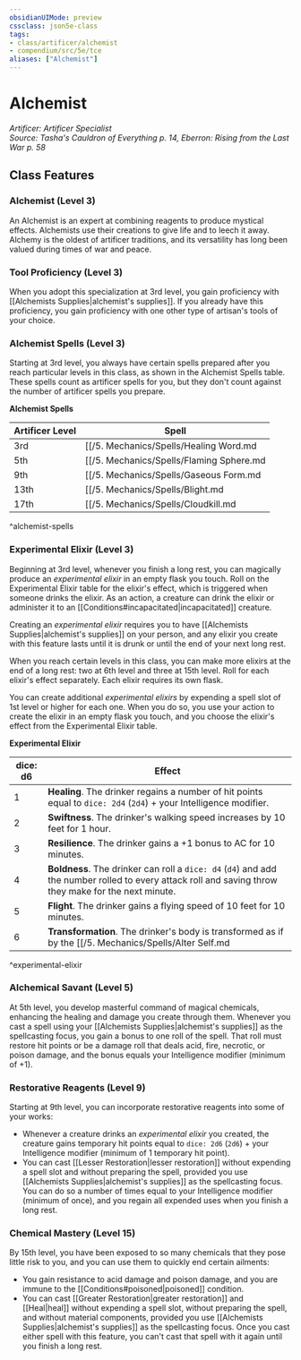 ```yaml
---
obsidianUIMode: preview
cssclass: json5e-class
tags:
- class/artificer/alchemist
- compendium/src/5e/tce
aliases: ["Alchemist"]
---
```

# Alchemist
*Artificer: Artificer Specialist*  
*Source: Tasha's Cauldron of Everything p. 14, Eberron: Rising from the Last War p. 58*  


## Class Features

### Alchemist (Level 3)

An Alchemist is an expert at combining reagents to produce mystical effects. Alchemists use their creations to give life and to leech it away. Alchemy is the oldest of artificer traditions, and its versatility has long been valued during times of war and peace.

### Tool Proficiency (Level 3)

When you adopt this specialization at 3rd level, you gain proficiency with [[Alchemists Supplies|alchemist's supplies]]. If you already have this proficiency, you gain proficiency with one other type of artisan's tools of your choice.

### Alchemist Spells (Level 3)

Starting at 3rd level, you always have certain spells prepared after you reach particular levels in this class, as shown in the Alchemist Spells table. These spells count as artificer spells for you, but they don't count against the number of artificer spells you prepare.

**Alchemist Spells**

| Artificer Level | Spell |
|-----------------|-------|
| 3rd | [[/5. Mechanics/Spells/Healing Word.md|healing word]], [[/5. Mechanics/Spells/Ray Of Sickness.md|ray of sickness]] |
| 5th | [[/5. Mechanics/Spells/Flaming Sphere.md|flaming sphere]], [[/5. Mechanics/Spells/Melfs Acid Arrow.md|Melf's acid arrow]] |
| 9th | [[/5. Mechanics/Spells/Gaseous Form.md|gaseous form]], [[/5. Mechanics/Spells/Mass Healing Word.md|mass healing word]] |
| 13th | [[/5. Mechanics/Spells/Blight.md|blight]], [[/5. Mechanics/Spells/Death Ward.md|death ward]] |
| 17th | [[/5. Mechanics/Spells/Cloudkill.md|cloudkill]], [[/5. Mechanics/Spells/Raise Dead.md|raise dead]] |
^alchemist-spells

### Experimental Elixir (Level 3)

Beginning at 3rd level, whenever you finish a long rest, you can magically produce an _experimental elixir_ in an empty flask you touch. Roll on the Experimental Elixir table for the elixir's effect, which is triggered when someone drinks the elixir. As an action, a creature can drink the elixir or administer it to an [[Conditions#incapacitated|incapacitated]] creature.

Creating an _experimental elixir_ requires you to have [[Alchemists Supplies|alchemist's supplies]] on your person, and any elixir you create with this feature lasts until it is drunk or until the end of your next long rest.

When you reach certain levels in this class, you can make more elixirs at the end of a long rest: two at 6th level and three at 15th level. Roll for each elixir's effect separately. Each elixir requires its own flask.

You can create additional _experimental elixirs_ by expending a spell slot of 1st level or higher for each one. When you do so, you use your action to create the elixir in an empty flask you touch, and you choose the elixir's effect from the Experimental Elixir table.

**Experimental Elixir**

| dice: d6 | Effect |
|----------|--------|
| 1 | **Healing**. The drinker regains a number of hit points equal to `dice: 2d4` (`2d4`) + your Intelligence modifier. |
| 2 | **Swiftness**. The drinker's walking speed increases by 10 feet for 1 hour. |
| 3 | **Resilience**. The drinker gains a +1 bonus to AC for 10 minutes. |
| 4 | **Boldness**. The drinker can roll a `dice: d4` (`d4`) and add the number rolled to every attack roll and saving throw they make for the next minute. |
| 5 | **Flight**. The drinker gains a flying speed of 10 feet for 10 minutes. |
| 6 | **Transformation**. The drinker's body is transformed as if by the [[/5. Mechanics/Spells/Alter Self.md|alter self]] spell. The drinker determines the transformation caused by the spell, the effects of which last for 10 minutes. |
^experimental-elixir

### Alchemical Savant (Level 5)

At 5th level, you develop masterful command of magical chemicals, enhancing the healing and damage you create through them. Whenever you cast a spell using your [[Alchemists Supplies|alchemist's supplies]] as the spellcasting focus, you gain a bonus to one roll of the spell. That roll must restore hit points or be a damage roll that deals acid, fire, necrotic, or poison damage, and the bonus equals your Intelligence modifier (minimum of +1).

### Restorative Reagents (Level 9)

Starting at 9th level, you can incorporate restorative reagents into some of your works:

- Whenever a creature drinks an _experimental elixir_ you created, the creature gains temporary hit points equal to `dice: 2d6` (`2d6`) + your Intelligence modifier (minimum of 1 temporary hit point).  
- You can cast [[Lesser Restoration|lesser restoration]] without expending a spell slot and without preparing the spell, provided you use [[Alchemists Supplies|alchemist's supplies]] as the spellcasting focus. You can do so a number of times equal to your Intelligence modifier (minimum of once), and you regain all expended uses when you finish a long rest.  

### Chemical Mastery (Level 15)

By 15th level, you have been exposed to so many chemicals that they pose little risk to you, and you can use them to quickly end certain ailments:

- You gain resistance to acid damage and poison damage, and you are immune to the [[Conditions#poisoned|poisoned]] condition.  
- You can cast [[Greater Restoration|greater restoration]] and [[Heal|heal]] without expending a spell slot, without preparing the spell, and without material components, provided you use [[Alchemists Supplies|alchemist's supplies]] as the spellcasting focus. Once you cast either spell with this feature, you can't cast that spell with it again until you finish a long rest.